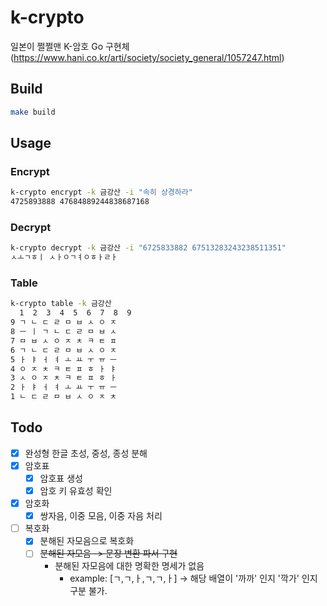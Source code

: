 # k-crypto

일본이 쩔쩔맨 K-암호 Go 구현체(https://www.hani.co.kr/arti/society/society_general/1057247.html)

## Build
```bash
make build
```

## Usage

### Encrypt
```bash
k-crypto encrypt -k 금강산 -i "속히 상경하라"
4725893888 47684889244838687168
```

### Decrypt
```bash
k-crypto decrypt -k 금강산 -i "6725833882 67513283243238511351" 
ㅅㅗㄱㅎㅣ ㅅㅏㅇㄱㅕㅇㅎㅏㄹㅏ
```

### Table
```bash
k-crypto table -k 금강산
  1  2  3  4  5  6  7  8  9  
9 ㄱ ㄴ ㄷ ㄹ ㅁ ㅂ ㅅ ㅇ ㅈ 
8 ㅡ ㅣ ㄱ ㄴ ㄷ ㄹ ㅁ ㅂ ㅅ 
7 ㅁ ㅂ ㅅ ㅇ ㅈ ㅊ ㅋ ㅌ ㅍ 
6 ㄱ ㄴ ㄷ ㄹ ㅁ ㅂ ㅅ ㅇ ㅈ 
5 ㅏ ㅑ ㅓ ㅕ ㅗ ㅛ ㅜ ㅠ ㅡ 
4 ㅇ ㅈ ㅊ ㅋ ㅌ ㅍ ㅎ ㅏ ㅑ 
3 ㅅ ㅇ ㅈ ㅊ ㅋ ㅌ ㅍ ㅎ ㅏ 
2 ㅏ ㅑ ㅓ ㅕ ㅗ ㅛ ㅜ ㅠ ㅡ 
1 ㄴ ㄷ ㄹ ㅁ ㅂ ㅅ ㅇ ㅈ ㅊ
```

## Todo

- [x] 완성형 한글 초성, 중성, 종성 분해
- [x] 암호표
  - [x] 암호표 생성
  - [x] 암호 키 유효성 확인
- [x] 암호화
  - [x] 쌍자음, 이중 모음, 이중 자음 처리
- [ ] 복호화
  - [x] 분해된 자모음으로 복호화
  - [ ] ~~분해된 자모음 -> 문장 변환 파서 구현~~ 
    - 분해된 자모음에 대한 명확한 명세가 없음
      - example: [ㄱ,ㄱ,ㅏ,ㄱ,ㄱ,ㅏ] -> 해당 배열이 '까까' 인지 '깍가' 인지 구분 불가.
